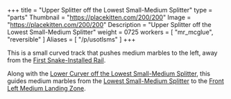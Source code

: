 +++
title = "Upper Splitter off the Lowest Small-Medium Splitter"
type = "parts"
Thumbnail = "https://placekitten.com/200/200"
Image = "https://placekitten.com/200/200"
Description = "Upper Splitter off the Lowest Small-Medium Splitter"
weight = 0725
workers = [
    "mr_mcglue",
    "reversible"
]
Aliases = [
    "/p/usotlsms"
]
+++

This is a small curved track that pushes medium marbles to the left, away from the [First Snake-Installed Rail](/p/fsir).

Along with the [Lower Curver off the Lowest Small-Medium Splitter](/p/lcotlsms), this guides medium marbles from the [Lowest Small-Medium Splitter](/p/lsms) to the [Front Left Medium Landing Zone](/p/flmlz).